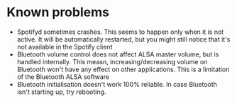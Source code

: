# Known problems

* Spotifyd sometimes crashes. This seems to happen only when it is not active. It will be automatically restarted, but you might still notice that it's not available in the Spotify client
* Bluetooth volume control does not affect ALSA master volume, but is handled internally. This measn, increasing/decreasing 
volume on Bluetooth won't have any effect on other applications.
This is a limitation of the Bluetooth ALSA software
* Bluetooth initialisation doesn't work 100% reliable. In case Bluetooth isn't starting up, try rebooting.

